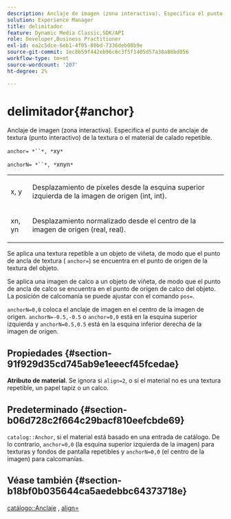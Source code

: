 ```yaml
---
description: Anclaje de imagen (zona interactiva). Especifica el punto de anclaje de textura (punto interactivo) de la textura o el material de calado repetible.
solution: Experience Manager
title: delimitador
feature: Dynamic Media Classic,SDK/API
role: Developer,Business Practitioner
exl-id: ea2c5dce-6eb1-4f05-80bd-7336deb08b9e
source-git-commit: 1ec8b59f442eb96c6c3f5f1405d57a38a86bd056
workflow-type: tm+mt
source-wordcount: '207'
ht-degree: 2%

---
```


# delimitador{#anchor}

Anclaje de imagen (zona interactiva). Especifica el punto de anclaje de textura (punto interactivo) de la textura o el material de calado repetible.

`anchor= *``*, *`xy`*`

`anchorN= *``*, *`xnyn`*`

<table id="simpletable_1D8E91D8424A424787C4D20C9B040115"> 
 <tr class="strow"> 
  <td class="stentry"> <p><span class="varname"> x</span>,  <span class="varname"> y</span> </p></td> 
  <td class="stentry"> <p>Desplazamiento de píxeles desde la esquina superior izquierda de la imagen de origen (int, int). </p></td> 
 </tr> 
 <tr class="strow"> 
  <td class="stentry"> <p><span class="varname"> xn</span>,  <span class="varname"> yn</span> </p></td> 
  <td class="stentry"> <p>Desplazamiento normalizado desde el centro de la imagen de origen (real, real). </p></td> 
 </tr> 
</table>

Se aplica una textura repetible a un objeto de viñeta, de modo que el punto de ancla de textura ( `anchor=`) se encuentra en el punto de origen de la textura del objeto.

Se aplica una imagen de calco a un objeto de viñeta, de modo que el punto de ancla de calco se encuentra en el punto de origen de calco del objeto. La posición de calcomanía se puede ajustar con el comando `pos=`.

`anchorN=0,0` coloca el anclaje de imagen en el centro de la imagen de origen. `anchorN=-0.5,-0.5` o  `anchor=0,0` está en la esquina superior izquierda y  `anchorN=0.5,0.5` está en la esquina inferior derecha de la imagen de origen.

## Propiedades {#section-91f929d35cd745ab9e1eeecf45fcedae}

**Atributo de material**. Se ignora si `align=2`, o si el material no es una textura repetible, un papel tapiz o un calco.

## Predeterminado {#section-b06d728c2f664c29bacf810eefcbde69}

`catalog::Anchor`, si el material está basado en una entrada de catálogo. De lo contrario, `anchor=0,0` (la esquina superior izquierda de la imagen) para texturas y fondos de pantalla repetibles y `anchorN=0,0` (el centro de la imagen) para calcomanías.

## Véase también {#section-b18bf0b035644ca5aedebbc64373718e}

[catálogo::Anclaje](../../../../../ir-api/material-cat/image-rendering-api-ref/c-ir-material-catalog/c-ir-material-data-reference/r-ir-cat-anchor.md#reference-d9b1d49db1fc440686f64b84453297ab) ,  [align=](../../../../../ir-api/http-protocol/image-rendering-api-ref/c-ir-http-protocol-ref/c-ir-http-protocol-command-reference/r-ir-align.md#reference-4d63baa522ce42f9b15167ba34c5c6a7)
